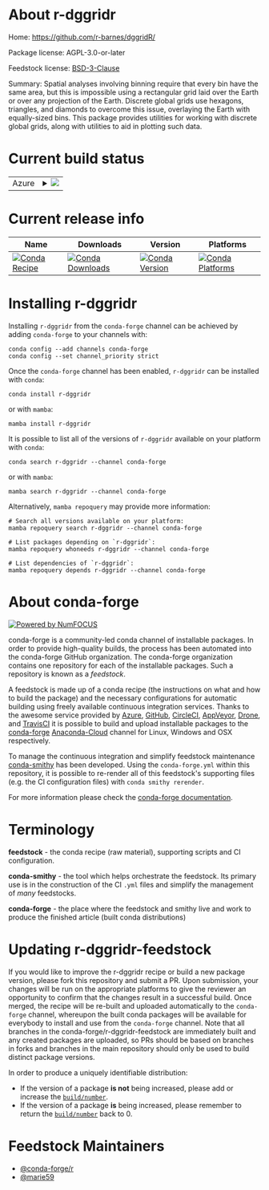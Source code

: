 About r-dggridr
===============

Home: https://github.com/r-barnes/dggridR/

Package license: AGPL-3.0-or-later

Feedstock license: [BSD-3-Clause](https://github.com/conda-forge/r-dggridr-feedstock/blob/main/LICENSE.txt)

Summary: Spatial analyses involving binning require that every bin have the same area, but this is impossible using a rectangular grid laid over the Earth or over any projection of the Earth. Discrete global grids use hexagons, triangles, and diamonds to overcome this issue, overlaying the Earth with equally-sized bins. This package provides utilities for working with discrete global grids, along with utilities to aid in plotting such data.

Current build status
====================


<table>
    
  <tr>
    <td>Azure</td>
    <td>
      <details>
        <summary>
          <a href="https://dev.azure.com/conda-forge/feedstock-builds/_build/latest?definitionId=16281&branchName=main">
            <img src="https://dev.azure.com/conda-forge/feedstock-builds/_apis/build/status/r-dggridr-feedstock?branchName=main">
          </a>
        </summary>
        <table>
          <thead><tr><th>Variant</th><th>Status</th></tr></thead>
          <tbody><tr>
              <td>linux_64_r_base4.1</td>
              <td>
                <a href="https://dev.azure.com/conda-forge/feedstock-builds/_build/latest?definitionId=16281&branchName=main">
                  <img src="https://dev.azure.com/conda-forge/feedstock-builds/_apis/build/status/r-dggridr-feedstock?branchName=main&jobName=linux&configuration=linux%20linux_64_r_base4.1" alt="variant">
                </a>
              </td>
            </tr><tr>
              <td>linux_64_r_base4.2</td>
              <td>
                <a href="https://dev.azure.com/conda-forge/feedstock-builds/_build/latest?definitionId=16281&branchName=main">
                  <img src="https://dev.azure.com/conda-forge/feedstock-builds/_apis/build/status/r-dggridr-feedstock?branchName=main&jobName=linux&configuration=linux%20linux_64_r_base4.2" alt="variant">
                </a>
              </td>
            </tr><tr>
              <td>osx_64_r_base4.1</td>
              <td>
                <a href="https://dev.azure.com/conda-forge/feedstock-builds/_build/latest?definitionId=16281&branchName=main">
                  <img src="https://dev.azure.com/conda-forge/feedstock-builds/_apis/build/status/r-dggridr-feedstock?branchName=main&jobName=osx&configuration=osx%20osx_64_r_base4.1" alt="variant">
                </a>
              </td>
            </tr><tr>
              <td>osx_64_r_base4.2</td>
              <td>
                <a href="https://dev.azure.com/conda-forge/feedstock-builds/_build/latest?definitionId=16281&branchName=main">
                  <img src="https://dev.azure.com/conda-forge/feedstock-builds/_apis/build/status/r-dggridr-feedstock?branchName=main&jobName=osx&configuration=osx%20osx_64_r_base4.2" alt="variant">
                </a>
              </td>
            </tr><tr>
              <td>win_64</td>
              <td>
                <a href="https://dev.azure.com/conda-forge/feedstock-builds/_build/latest?definitionId=16281&branchName=main">
                  <img src="https://dev.azure.com/conda-forge/feedstock-builds/_apis/build/status/r-dggridr-feedstock?branchName=main&jobName=win&configuration=win%20win_64_" alt="variant">
                </a>
              </td>
            </tr>
          </tbody>
        </table>
      </details>
    </td>
  </tr>
</table>

Current release info
====================

| Name | Downloads | Version | Platforms |
| --- | --- | --- | --- |
| [![Conda Recipe](https://img.shields.io/badge/recipe-r--dggridr-green.svg)](https://anaconda.org/conda-forge/r-dggridr) | [![Conda Downloads](https://img.shields.io/conda/dn/conda-forge/r-dggridr.svg)](https://anaconda.org/conda-forge/r-dggridr) | [![Conda Version](https://img.shields.io/conda/vn/conda-forge/r-dggridr.svg)](https://anaconda.org/conda-forge/r-dggridr) | [![Conda Platforms](https://img.shields.io/conda/pn/conda-forge/r-dggridr.svg)](https://anaconda.org/conda-forge/r-dggridr) |

Installing r-dggridr
====================

Installing `r-dggridr` from the `conda-forge` channel can be achieved by adding `conda-forge` to your channels with:

```
conda config --add channels conda-forge
conda config --set channel_priority strict
```

Once the `conda-forge` channel has been enabled, `r-dggridr` can be installed with `conda`:

```
conda install r-dggridr
```

or with `mamba`:

```
mamba install r-dggridr
```

It is possible to list all of the versions of `r-dggridr` available on your platform with `conda`:

```
conda search r-dggridr --channel conda-forge
```

or with `mamba`:

```
mamba search r-dggridr --channel conda-forge
```

Alternatively, `mamba repoquery` may provide more information:

```
# Search all versions available on your platform:
mamba repoquery search r-dggridr --channel conda-forge

# List packages depending on `r-dggridr`:
mamba repoquery whoneeds r-dggridr --channel conda-forge

# List dependencies of `r-dggridr`:
mamba repoquery depends r-dggridr --channel conda-forge
```


About conda-forge
=================

[![Powered by
NumFOCUS](https://img.shields.io/badge/powered%20by-NumFOCUS-orange.svg?style=flat&colorA=E1523D&colorB=007D8A)](https://numfocus.org)

conda-forge is a community-led conda channel of installable packages.
In order to provide high-quality builds, the process has been automated into the
conda-forge GitHub organization. The conda-forge organization contains one repository
for each of the installable packages. Such a repository is known as a *feedstock*.

A feedstock is made up of a conda recipe (the instructions on what and how to build
the package) and the necessary configurations for automatic building using freely
available continuous integration services. Thanks to the awesome service provided by
[Azure](https://azure.microsoft.com/en-us/services/devops/), [GitHub](https://github.com/),
[CircleCI](https://circleci.com/), [AppVeyor](https://www.appveyor.com/),
[Drone](https://cloud.drone.io/welcome), and [TravisCI](https://travis-ci.com/)
it is possible to build and upload installable packages to the
[conda-forge](https://anaconda.org/conda-forge) [Anaconda-Cloud](https://anaconda.org/)
channel for Linux, Windows and OSX respectively.

To manage the continuous integration and simplify feedstock maintenance
[conda-smithy](https://github.com/conda-forge/conda-smithy) has been developed.
Using the ``conda-forge.yml`` within this repository, it is possible to re-render all of
this feedstock's supporting files (e.g. the CI configuration files) with ``conda smithy rerender``.

For more information please check the [conda-forge documentation](https://conda-forge.org/docs/).

Terminology
===========

**feedstock** - the conda recipe (raw material), supporting scripts and CI configuration.

**conda-smithy** - the tool which helps orchestrate the feedstock.
                   Its primary use is in the construction of the CI ``.yml`` files
                   and simplify the management of *many* feedstocks.

**conda-forge** - the place where the feedstock and smithy live and work to
                  produce the finished article (built conda distributions)


Updating r-dggridr-feedstock
============================

If you would like to improve the r-dggridr recipe or build a new
package version, please fork this repository and submit a PR. Upon submission,
your changes will be run on the appropriate platforms to give the reviewer an
opportunity to confirm that the changes result in a successful build. Once
merged, the recipe will be re-built and uploaded automatically to the
`conda-forge` channel, whereupon the built conda packages will be available for
everybody to install and use from the `conda-forge` channel.
Note that all branches in the conda-forge/r-dggridr-feedstock are
immediately built and any created packages are uploaded, so PRs should be based
on branches in forks and branches in the main repository should only be used to
build distinct package versions.

In order to produce a uniquely identifiable distribution:
 * If the version of a package **is not** being increased, please add or increase
   the [``build/number``](https://docs.conda.io/projects/conda-build/en/latest/resources/define-metadata.html#build-number-and-string).
 * If the version of a package **is** being increased, please remember to return
   the [``build/number``](https://docs.conda.io/projects/conda-build/en/latest/resources/define-metadata.html#build-number-and-string)
   back to 0.

Feedstock Maintainers
=====================

* [@conda-forge/r](https://github.com/conda-forge/r/)
* [@marie59](https://github.com/marie59/)

